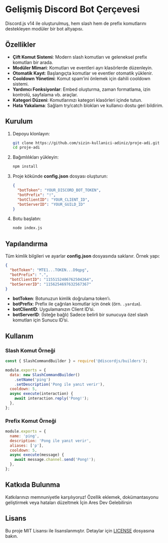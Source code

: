 # Gelişmiş Discord Bot Çerçevesi

Discord.js v14 ile oluşturulmuş, hem slash hem de prefix komutlarını destekleyen modüler bir bot altyapısı.

## Özellikler

- **Çift Komut Sistemi**: Modern slash komutları ve geleneksel prefix komutları bir arada.
- **Modüler Mimari**: Komutları ve eventleri ayrı klasörlerde düzenleyin.
- **Otomatik Kayıt**: Başlangıçta komutlar ve eventler otomatik yüklenir.
- **Cooldown Yönetimi**: Komut spam’ini önlemek için dahili cooldown sistemi.
- **Yardımcı Fonksiyonlar**: Embed oluşturma, zaman formatlama, izin kontrolü, sayfalama vb. araçlar.
- **Kategori Düzeni**: Komutlarınızı kategori klasörleri içinde tutun.
- **Hata Yakalama**: Sağlam try/catch blokları ve kullanıcı dostu geri bildirim.

## Kurulum

1. Depoyu klonlayın:
   ```bash
   git clone https://github.com/sizin-kullanici-adiniz/proje-adi.git
   cd proje-adi
   ```
2. Bağımlılıkları yükleyin:
   ```bash
   npm install
   ```
3. Proje kökünde **config.json** dosyası oluşturun:
   ```json
   {
     "botToken": "YOUR_DISCORD_BOT_TOKEN",
     "botPrefix": "!",
     "botClientID": "YOUR_CLIENT_ID",
     "botServerID": "YOUR_GUILD_ID"
   }
   ```
4. Botu başlatın:
   ```bash
   node index.js
   ```

## Yapılandırma

Tüm kimlik bilgileri ve ayarlar **config.json** dosyasında saklanır. Örnek yapı:

```json
{
  "botToken": "MTE1...TOKEN...D9qpg",
  "botPrefix": ".",
  "botClientID": "1155152406762504264",
  "botServerID": "1156254697632567367"
}
```

- **botToken**: Botunuzun kimlik doğrulama token’ı.
- **botPrefix**: Prefix ile çağrılan komutlar için önek (örn. `.yardım`).
- **botClientID**: Uygulamanızın Client ID’si.
- **botServerID**: (İsteğe bağlı) Sadece belirli bir sunucuya özel slash komutları için Sunucu ID’si.


## Kullanım

### Slash Komut Örneği

```js
const { SlashCommandBuilder } = require('@discordjs/builders');

module.exports = {
  data: new SlashCommandBuilder()
    .setName('ping')
    .setDescription('Pong ile yanıt verir'),
  cooldown: 5,
  async execute(interaction) {
    await interaction.reply('Pong!');
  },
};
```

### Prefix Komut Örneği

```js
module.exports = {
  name: 'ping',
  description: 'Pong ile yanıt verir',
  aliases: ['p'],
  cooldown: 5,
  async execute(message) {
    await message.channel.send('Pong!');
  },
};
```

## Katkıda Bulunma

Katkılarınızı memnuniyetle karşılıyoruz! Özellik eklemek, dokümantasyonu geliştirmek veya hataları düzeltmek İçin Ares Dev Gelebilirsin

## Lisans

Bu proje MIT Lisansı ile lisanslanmıştır. Detaylar için [LICENSE](LICENSE) dosyasına bakın.

